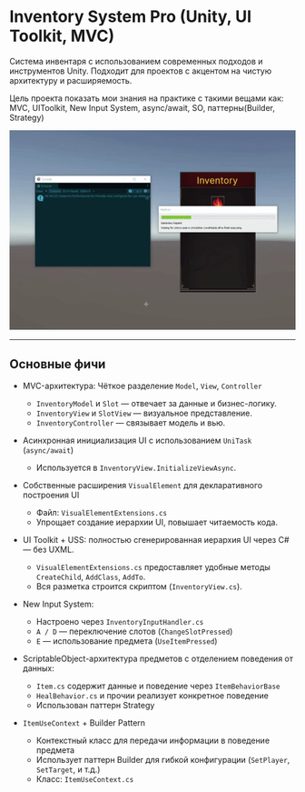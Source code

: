 # Inventory System Pro (Unity, UI Toolkit, MVC)

Система инвентаря с использованием современных подходов и инструментов Unity. Подходит для проектов с акцентом на чистую архитектуру и расширяемость.

Цель проекта показать мои знания на практике с такими вещами как: MVC, UIToolkit, New Input System, async/await, SO, паттерны(Builder, Strategy)

![Inventory Preview](Inventory.gif)

---

## Основные фичи

- MVC-архитектура: Чёткое разделение `Model`, `View`, `Controller`
  - `InventoryModel` и `Slot` — отвечает за данные и бизнес-логику.
  - `InventoryView` и `SlotView` — визуальное представление.
  - `InventoryController` — связывает модель и вью.

- Асинхронная инициализация UI с использованием `UniTask` (`async/await`)
  - Используется в `InventoryView.InitializeViewAsync`.

- Собственные расширения `VisualElement` для декларативного построения UI
  - Файл: `VisualElementExtensions.cs`
  - Упрощает создание иерархии UI, повышает читаемость кода.
 
- UI Toolkit + USS: полностью сгенерированная иерархия UI через C# — без UXML.
  - `VisualElementExtensions.cs` предоставляет удобные методы `CreateChild`, `AddClass`, `AddTo`.
  - Вся разметка строится скриптом (`InventoryView.cs`).

- New Input System:
  - Настроено через `InventoryInputHandler.cs`
  - `A / D` — переключение слотов (`ChangeSlotPressed`)
  - `E` — использование предмета (`UseItemPressed`)

- ScriptableObject-архитектура предметов с отделением поведения от данных:
  - `Item.cs` содержит данные и поведение через `ItemBehaviorBase`
  - `HealBehavior.cs` и прочии реализует конкретное поведение
  - Использован паттерн Strategy

- `ItemUseContext` + Builder Pattern
  - Контекстный класс для передачи информации в поведение предмета
  - Использует паттерн Builder для гибкой конфигурации (`SetPlayer`, `SetTarget`, и т.д.)
  - Класс: `ItemUseContext.cs`


 

